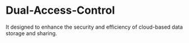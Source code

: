 # Dual-Access-Control
It designed to enhance the security and efficiency of cloud-based data storage and sharing.
